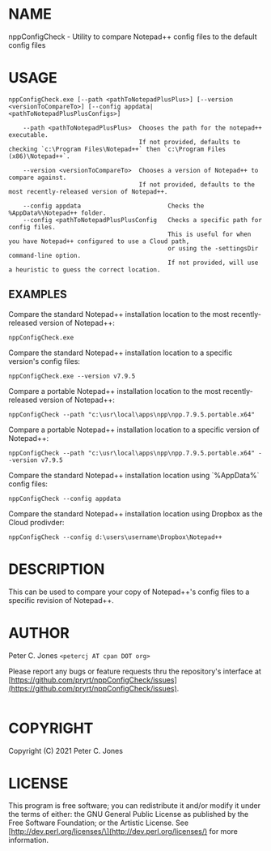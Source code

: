 # NAME

nppConfigCheck - Utility to compare Notepad++ config files to the default config files

# USAGE

    nppConfigCheck.exe [--path <pathToNotepadPlusPlus>] [--version <versionToCompareTo>] [--config appdata|<pathToNotepadPlusPlusConfigs>]

        --path <pathToNotepadPlusPlus>  Chooses the path for the notepad++ executable.
                                        If not provided, defaults to checking `c:\Program Files\Notepad++` then `c:\Program Files (x86)\Notepad++`.

        --version <versionToCompareTo>  Chooses a version of Notepad++ to compare against.
                                        If not provided, defaults to the most recently-released version of Notepad++.

        --config appdata                        Checks the %AppData%\Notepad++ folder.
        --config <pathToNotepadPlusPlusConfig   Checks a specific path for config files.
                                                This is useful for when you have Notepad++ configured to use a Cloud path,
                                                or using the -settingsDir command-line option.
                                                If not provided, will use a heuristic to guess the correct location.

## EXAMPLES

Compare the standard Notepad++ installation location to the most recently-released version of Notepad++:

    nppConfigCheck.exe

Compare the standard Notepad++ installation location to a specific version's config files:

    nppConfigCheck.exe --version v7.9.5

Compare a portable Notepad++ installation location to the most recently-released version of Notepad++:

    nppConfigCheck --path "c:\usr\local\apps\npp\npp.7.9.5.portable.x64"

Compare a portable Notepad++ installation location to a specific version of Notepad++:

    nppConfigCheck --path "c:\usr\local\apps\npp\npp.7.9.5.portable.x64" --version v7.9.5

Compare the standard Notepad++ installation location using \`%AppData%\` config files:

    nppConfigCheck --config appdata

Compare the standard Notepad++ installation location using Dropbox as the Cloud prodivder:

    nppConfigCheck --config d:\users\username\Dropbox\Notepad++

# DESCRIPTION

This can be used to compare your copy of Notepad++'s config files to a specific revision of Notepad++.

# AUTHOR

Peter C. Jones `<petercj AT cpan DOT org>`

Please report any bugs or feature requests
thru the repository's interface at [https://github.com/pryrt/nppConfigCheck/issues](https://github.com/pryrt/nppConfigCheck/issues).

<div>
    <a href="https://github.com/pryrt/nppConfigCheck/releases"><img src="https://img.shields.io/github/release/pryrt/nppConfigCheck.svg" alt="" title="github release"></a>
</div>

# COPYRIGHT

Copyright (C) 2021 Peter C. Jones

# LICENSE

This program is free software; you can redistribute it and/or modify it
under the terms of either: the GNU General Public License as published
by the Free Software Foundation; or the Artistic License.
See \[http://dev.perl.org/licenses/\](http://dev.perl.org/licenses/) for more information.
